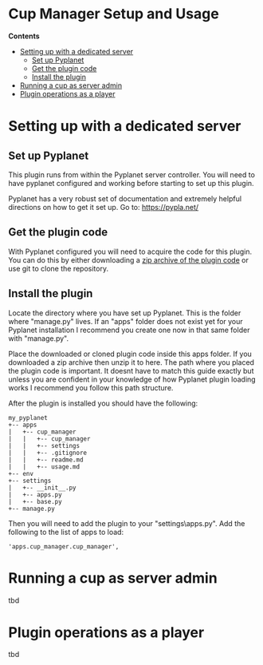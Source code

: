 # Cup Manager Setup and Usage

**Contents**
* [Setting up with a dedicated server](./usage.md#setting-up-with-a-dedicated-server)
    * [Set up Pyplanet](./usage.md#set-up-pyplanet)
    * [Get the plugin code](./usage.md#get-the-plugin-code)
    * [Install the plugin](./usage.md#install-the-plugin)
* [Running a cup as server admin](./usage.md#running-a-cup-as-server-admin)
* [Plugin operations as a player](./usage.md#plugin-operations-as-a-player)

# Setting up with a dedicated server

## Set up Pyplanet

This plugin runs from within the Pyplanet server controller. You will need to have pyplanet configured and working
before starting to set up this plugin.

Pyplanet has a very robust set of documentation and extremely helpful directions on how to get it set up. Go to: https://pypla.net/

## Get the plugin code

With Pyplanet configured you will need to acquire the code for this plugin. You can do this by either downloading a
[zip archive of the plugin code](https://github.com/skybaks/pyplanet-cup_manager/tags) or use git to clone the repository.

## Install the plugin

Locate the directory where you have set up Pyplanet. This is the folder where "manage.py" lives. If an "apps" folder does
not exist yet for your Pyplanet installation I recommend you create one now in that same folder with "manage.py".

Place the downloaded or cloned plugin code inside this apps folder. If you downloaded a zip archive then unzip it to here. The path where you placed the plugin code is important. It doesnt have to match this guide exactly but unless you are
confident in your knowledge of how Pyplanet plugin loading works I recommend you follow this path structure.

After the plugin is installed you should have the following:

```
my_pyplanet
+-- apps
|   +-- cup_manager
|   |   +-- cup_manager
|   |   +-- settings
|   |   +-- .gitignore
|   |   +-- readme.md
|   |   +-- usage.md
+-- env
+-- settings
|   +-- __init__.py
|   +-- apps.py
|   +-- base.py
+-- manage.py
```

Then you will need to add the plugin to your "settings\apps.py". Add the following to the list of apps to load:

```
'apps.cup_manager.cup_manager',
```

# Running a cup as server admin
tbd

# Plugin operations as a player
tbd
